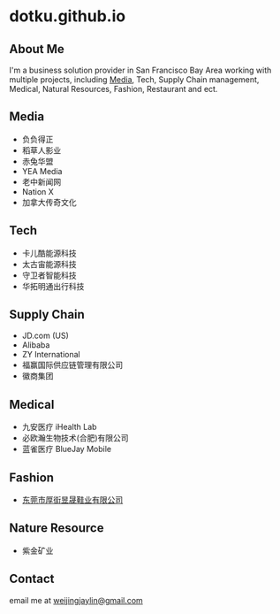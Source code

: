 # dotku.github.io

## About Me

I'm a business solution provider in San Francisco Bay Area working with multiple projects, 
including [Media](/marketing), Tech, Supply Chain management, Medical, Natural Resources,
Fashion, Restaurant and ect.

## Media

* 负负得正
* 稻草人影业
* 赤兔华盟
* YEA Media
* 老中新闻网
* Nation X
* 加拿大传奇文化

## Tech

* 卡儿酷能源科技
* 太古宙能源科技
* 守卫者智能科技
* 华拓明通出行科技

## Supply Chain

* JD.com (US)
* Alibaba
* ZY International
* 福赢国际供应链管理有限公司
* 徽商集团

## Medical

* 九安医疗 iHealth Lab
* 必欧瀚生物技术(合肥)有限公司
* 蓝雀医疗 BlueJay Mobile

## Fashion

* [东莞市厚街昱晟鞋业有限公司](https://dotku.us/dongguan-houjie-yusheng-shoes/)

## Nature Resource

* 紫金矿业

## Contact

email me at [weijingjaylin@gmail.com](mailto:weijingjaylin@gmail.com)
